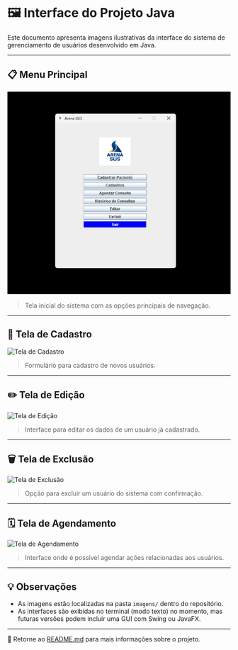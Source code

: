 # 🖼️ Interface do Projeto Java

Este documento apresenta imagens ilustrativas da interface do sistema de gerenciamento de usuários desenvolvido em Java.

---

## 📋 Menu Principal

![Menu Principal](imagens/tela_inicio.png)

> Tela inicial do sistema com as opções principais de navegação.

---

## 👤 Tela de Cadastro

![Tela de Cadastro](imagens/tela-cadastro.png)

> Formulário para cadastro de novos usuários.

---

## ✏️ Tela de Edição

![Tela de Edição](imagens/tela-edicao.png)

> Interface para editar os dados de um usuário já cadastrado.

---

## 🗑️ Tela de Exclusão

![Tela de Exclusão](imagens/tela-exclusao.png)

> Opção para excluir um usuário do sistema com confirmação.

---

## 🗓️ Tela de Agendamento

![Tela de Agendamento](imagens/tela-agendamento.png)

> Interface onde é possível agendar ações relacionadas aos usuários.

---

## 💡 Observações

- As imagens estão localizadas na pasta `imagens/` dentro do repositório.
- As interfaces são exibidas no terminal (modo texto) no momento, mas futuras versões podem incluir uma GUI com Swing ou JavaFX.

---

📌 Retorne ao [README.md](./README.md) para mais informações sobre o projeto.
